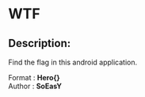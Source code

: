 
# WTF
## Description:
Find the flag in this android application.

Format : **Hero{}**<br>
Author : **SoEasY**

